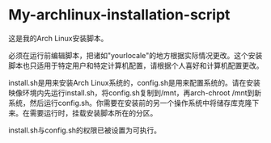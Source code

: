 # My-archlinux-installation-script

这是我的Arch Linux安装脚本。

必须在运行前编辑脚本，把诸如"yourlocale"的地方根据实际情况更改。这个安装脚本也只适用于特定用户和特定计算机配置，请根据个人喜好和计算机配置更改。

install.sh是用来安装Arch Linux系统的，config.sh是用来配置系统的。请在安装映像环境内先运行install.sh，将config.sh复制到/mnt，再arch-chroot /mnt到新系统，然后运行config.sh。你需要在安装前的另一个操作系统中将储存库克隆下来。在需要运行时，挂载安装脚本所在的分区。

install.sh与config.sh的权限已被设置为可执行。
